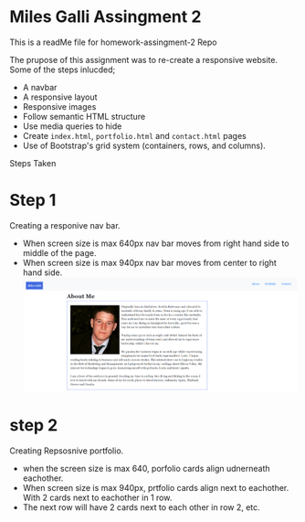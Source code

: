 
# Miles Galli Assingment 2 

This is a readMe file for homework-assingment-2 Repo

The prupose of this assignment was to re-create a responsive website. 
Some of the steps inlucded; 
   
   
* A navbar
* A responsive layout
* Responsive images
* Follow semantic HTML structure 
* Use media queries to hide 
* Create `index.html`, `portfolio.html` and `contact.html` pages
* Use of Bootstrap's grid system (containers, rows, and columns).

Steps Taken 

# Step 1
 Creating a responive nav bar. 
- When screen size is max 640px nav bar moves from right hand side to middle of the page. 
- When screen size is max 940px nav bar moves from center to right hand side. 
![](Screenshots/Screenshot-1.png)


# step 2
Creating Repsosnive portfolio. 
* when the screen size is max 640, porfolio cards align udnerneath eachother. 
* When screen size is max 940px, prtfolio cards align next to eachother. With 2 cards next to eachother in 1 row. 
* The next row will have 2 cards next to each other in row 2, etc. 
